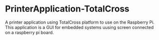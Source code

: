 # PrinterApplication-TotalCross
A printer application using TotalCross platform to use on the Raspberry Pi. This application is a GUI for embedded systems uusing screen connected on a raspberry pi board.
